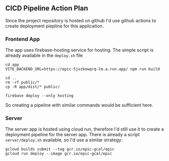 ## CICD Pipeline Action Plan

Since the project repository is hosted on github I'd use github actions to create deployment piepline for this application.

### Frontend App
The app uses firebase-hosting service for hosting. The simple script is already available in the `deploy.sh` file
```shell
cd app
VITE_BACKEND_URL=https://epic-5jvzkowqrq-lm.a.run.app/ npm run build

cd ..
rm -rf public/*
cp -R app/dist/* public/

firebase deploy --only hosting
```
So creating a pipeline with similar commands would be sufficient here.

### Server
The server app is hosted using cloud run, therefore I'd still use it to create a deployment pipeline for the server app.
There is already a script `server/deploy.sh` available, so I'd use a similar strategy:

```shell
gcloud builds submit --tag gcr.io/epic-gcal/epic
gcloud run deploy --image gcr.io/epic-gcal/epic
```
